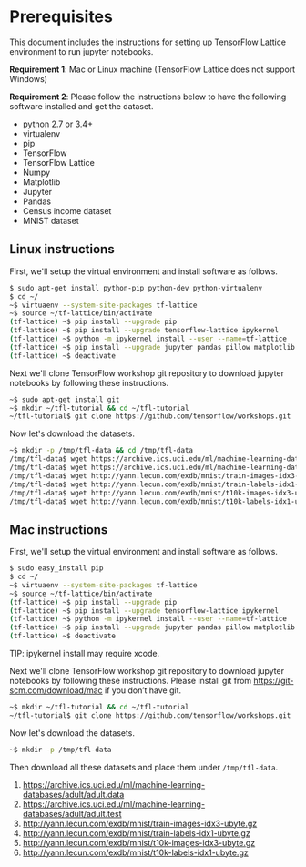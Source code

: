 # Prerequisites

This document includes the instructions for setting up TensorFlow Lattice
environment to run jupyter notebooks.

__Requirement 1__: Mac or Linux machine (TensorFlow Lattice does not support
Windows)

__Requirement 2__: Please follow the instructions below to have the following
software installed and get the dataset.

*   python 2.7 or 3.4+
*   virtualenv
*   pip
*   TensorFlow
*   TensorFlow Lattice
*   Numpy
*   Matplotlib
*   Jupyter
*   Pandas
*   Census income dataset
*   MNIST dataset

## Linux instructions

First, we'll setup the virtual environment and install software as follows.

```bash
$ sudo apt-get install python-pip python-dev python-virtualenv
$ cd ~/
~$ virtuaenv --system-site-packages tf-lattice
~$ source ~/tf-lattice/bin/activate
(tf-lattice) ~$ pip install --upgrade pip
(tf-lattice) ~$ pip install --upgrade tensorflow-lattice ipykernel
(tf-lattice) ~$ python -m ipykernel install --user --name=tf-lattice
(tf-lattice) ~$ pip install --upgrade jupyter pandas pillow matplotlib numpy
(tf-lattice) ~$ deactivate
```

Next we'll clone TensorFlow workshop git repository to download jupyter
notebooks by following these instructions.

```bash
~$ sudo apt-get install git
~$ mkdir ~/tfl-tutorial && cd ~/tfl-tutorial
~/tfl-tutorial$ git clone https://github.com/tensorflow/workshops.git
```

Now let's download the datasets.

```bash
~$ mkdir -p /tmp/tfl-data && cd /tmp/tfl-data
/tmp/tfl-data$ wget https://archive.ics.uci.edu/ml/machine-learning-databases/adult/adult.data
/tmp/tfl-data$ wget https://archive.ics.uci.edu/ml/machine-learning-databases/adult/adult.data
/tmp/tfl-data$ wget http://yann.lecun.com/exdb/mnist/train-images-idx3-ubyte.gz
/tmp/tfl-data$ wget http://yann.lecun.com/exdb/mnist/train-labels-idx1-ubyte.gz
/tmp/tfl-data$ wget http://yann.lecun.com/exdb/mnist/t10k-images-idx3-ubyte.gz
/tmp/tfl-data$ wget http://yann.lecun.com/exdb/mnist/t10k-labels-idx1-ubyte.gz
```

## Mac instructions

First, we'll setup the virtual environment and install software as follows.

```bash
$ sudo easy_install pip
$ cd ~/
~$ virtuaenv --system-site-packages tf-lattice
~$ source ~/tf-lattice/bin/activate
(tf-lattice) ~$ pip install --upgrade pip
(tf-lattice) ~$ pip install --upgrade tensorflow-lattice ipykernel
(tf-lattice) ~$ python -m ipykernel install --user --name=tf-lattice
(tf-lattice) ~$ pip install --upgrade jupyter pandas pillow matplotlib numpy
(tf-lattice) ~$ deactivate
```

TIP: ipykernel install may require xcode.

Next we'll clone TensorFlow workshop git repository to download jupyter
notebooks by following these instructions. Please install git from
https://git-scm.com/download/mac if you don’t have git.

```bash
~$ mkdir ~/tfl-tutorial && cd ~/tfl-tutorial
~/tfl-tutorial$ git clone https://github.com/tensorflow/workshops.git
```

Now let's download the datasets.

```bash
~$ mkdir -p /tmp/tfl-data
```

Then download all these datasets and place them under `/tmp/tfl-data`.

1.  https://archive.ics.uci.edu/ml/machine-learning-databases/adult/adult.data
1.  https://archive.ics.uci.edu/ml/machine-learning-databases/adult/adult.test
1.  http://yann.lecun.com/exdb/mnist/train-images-idx3-ubyte.gz
1.  http://yann.lecun.com/exdb/mnist/train-labels-idx1-ubyte.gz
1.  http://yann.lecun.com/exdb/mnist/t10k-images-idx3-ubyte.gz
1.  http://yann.lecun.com/exdb/mnist/t10k-labels-idx1-ubyte.gz
